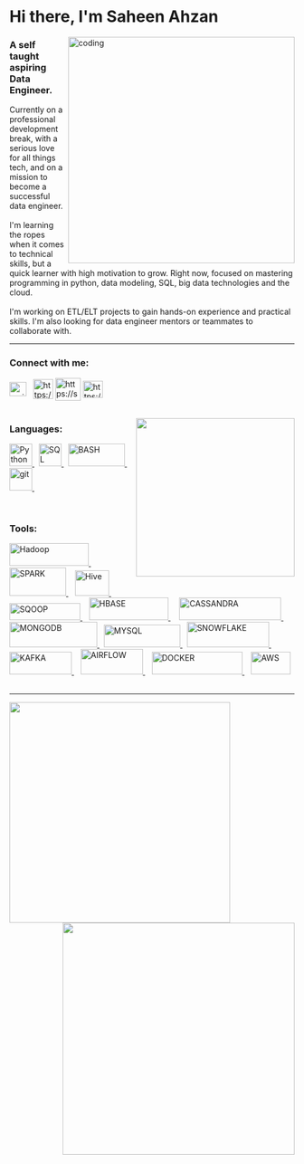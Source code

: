<h1 align="left">Hi there, I'm Saheen Ahzan </h1>

<img align="right" alt="coding" width="400"  src="https://github.com/saheen619/saheen619/blob/main/Banner/TSQLGIF_Cropped.gif?raw=true">
<h3 align="left">A self taught aspiring Data Engineer.</h3>

Currently on a professional development break, with a serious love for all things tech, and on a mission to become a successful data engineer. <br> <br>
I'm learning the ropes when it comes to technical skills, but a quick learner with high motivation to grow. Right now, focused on mastering programming in python, data modeling, SQL, big data technologies and the cloud. <br> <br> I'm working on ETL/ELT projects to gain hands-on experience and practical skills. I'm also looking for data engineer mentors or teammates to collaborate with.
<br />

---

<h3 align="left">Connect with me:</h3>
<p align="left">
<a href="mailto:saheen619.klm@gmail.com" target="blank"><img align="center" src="https://github.com/saheen619/saheen619/blob/main/Icons and Logos/Gmail_icon_(2020).svg.png?raw=true" alt="mailto:saheen619.klm@gmail.com" height="25" width="30" /></a>&nbsp;&nbsp;
<a href="https://www.linkedin.com/in/saheenahzan/" target="blank"><img align="center" src="https://github.com/saheen619/saheen619/blob/main/Icons and Logos/LinkedIn_icon.svg.png?raw=true" alt="https://www.linkedin.com/in/saheenahzan/" height="35" width="35" /></a>
<a href="https://stackoverflow.com/users/20288264/saheen-ahzan" target="blank"><img align="center" src="https://github.com/saheen619/saheen619/blob/main/Icons%20and%20Logos/768px-Stack_Overflow_icon.svg.png?raw=true" alt="https://stackoverflow.com/users/20288264/saheen-ahzan" height="40" width="45" /></a>
<a href="https://twitter.com/saheen619" target="blank"><img align="center" src="https://github.com/saheen619/saheen619/blob/main/Icons and Logos/Logo_of_Twitter,_Inc..svg.png?raw=true" alt="https://twitter.com/saheen619" height="30" width="35" /></a>

<br />
<br />
  
<p><img align="right" width="280" src="https://github-readme-stats.vercel.app/api/top-langs/?username=saheen619&layout=compact&theme=dark&langs_count=6&hide_border=True&bg_color=ffffff00" /></p>
<h3 align="left">Languages:</h3> 
<p align="left"> 
  <a href="https://docs.python.org/3/" target="_blank" rel="noreferrer"> <img src="https://github.com/saheen619/saheen619/blob/main/Icons%20and%20Logos/Python-logo-notext.svg.png?raw=true" alt="Python" width="40" height="40"/> </a> &nbsp;
  <a href="https://dev.mysql.com/doc/" target="_blank" rel="noreferrer"> <img src="https://github.com/saheen619/saheen619/blob/main/Icons%20and%20Logos/SQL1.png?raw=true" alt="SQL" width="40" height="40"/> </a> &nbsp;
  <a href="https://www.gnu.org/software/bash/" target="_blank" rel="noreferrer"> <img src="https://github.com/saheen619/saheen619/blob/main/Icons%20and%20Logos/Gnu-bash-logo.svg.png?raw=true" alt="BASH" width="100" height="40"/> </a> &nbsp;
  <a href="https://git-scm.com/" target="_blank" rel="noreferrer"> <img src="https://www.vectorlogo.zone/logos/git-scm/git-scm-icon.svg" alt="git" width="40" height="40"/> </a> &nbsp;
</p>

<br />

<h3 align="left">Tools:</h3>
<p align="left"> 
  <a href="https://hadoop.apache.org/" target="_blank" rel="noreferrer"> <img src="https://github.com/saheen619/saheen619/blob/main/Icons%20and%20Logos/1920px-Hadoop_logo_new.svg.png?raw=true" alt="Hadoop" width="140" height="40"/> </a> &nbsp;
    <a href="https://spark.apache.org/" target="_blank" rel="noreferrer"> <img src="https://github.com/saheen619/saheen619/blob/main/Icons%20and%20Logos/ApacheSparklogo-01.png?raw=true" alt="SPARK" width="100" height="50"/> </a> &nbsp;&nbsp;
   <a href="https://hive.apache.org/" target="_blank" rel="noreferrer"> <img src="https://github.com/saheen619/saheen619/blob/main/Icons%20and%20Logos/1024px-Apache_Hive_logo.svg.png?raw=true" alt="Hive" width="60" height="45"/> </a> &nbsp;&nbsp;&nbsp;
   <a href="https://sqoop.apache.org/" target="_blank" rel="noreferrer"> <img src="https://github.com/saheen619/saheen619/blob/main/Icons%20and%20Logos/Apache_Sqoop_logo.svg.png?raw=true" alt="SQOOP" width="125" height="30"/> </a> &nbsp;&nbsp;
  <a href="https://hbase.apache.org/" target="_blank" rel="noreferrer"> <img src="https://github.com/saheen619/saheen619/blob/main/Icons%20and%20Logos/Apache_HBase_Logo2-01.png?raw=true" alt="HBASE" width="140" height="40"/> </a> &nbsp; &nbsp;
  <a href="https://cassandra.apache.org/_/index.html" target="_blank" rel="noreferrer"> <img src="https://github.com/saheen619/saheen619/blob/main/Icons%20and%20Logos/Cassandra-01.png?raw=true" alt="CASSANDRA" width="180" height="40"/> </a> &nbsp;&nbsp;
  <a href="https://www.mongodb.com/" target="_blank" rel="noreferrer"> <img src="https://github.com/saheen619/saheen619/blob/main/Icons%20and%20Logos/MongoDBLogo-01.png?raw=true" alt="MONGODB" width="155" height="45"/> </a> &nbsp;
  <a href="https://www.mysql.com/" target="_blank" rel="noreferrer"> <img src="https://github.com/saheen619/saheen619/blob/main/Icons%20and%20Logos/MySQLlogo-01.png?raw=true" alt="MYSQL" width="135" height="40"/> </a> &nbsp;
    <a href="https://www.snowflake.com/en/" target="_blank" rel="noreferrer"> <img src="https://github.com/saheen619/saheen619/blob/main/Icons%20and%20Logos/snowflake_logoUPDATED-01.png?raw=true" alt="SNOWFLAKE" width="145" height="45"/> </a> &nbsp;
  <a href="https://kafka.apache.org/" target="_blank" rel="noreferrer"> <img src="https://github.com/saheen619/saheen619/blob/main/Icons%20and%20Logos/Apache_kafka_Updated-01.png?raw=true" alt="KAFKA" width="110" height="40"/> </a> &nbsp;&nbsp;
  <a href="https://airflow.apache.org/" target="_blank" rel="noreferrer"> <img src="https://github.com/saheen619/saheen619/blob/main/Icons%20and%20Logos/AirflowLogo-01.png?raw=true" alt="AIRFLOW" width="110" height="45"/> </a> &nbsp;&nbsp;
  <a href="https://www.docker.com/" target="_blank" rel="noreferrer"> <img src="https://github.com/saheen619/saheen619/blob/main/Icons%20and%20Logos/Docker_logo.svg.png?raw=true" alt="DOCKER" width="160" height="40"/> </a> &nbsp;&nbsp;
  <a href="http://aws.amazon.com/" target="_blank" rel="noreferrer"> <img src="https://github.com/saheen619/saheen619/blob/main/Icons%20and%20Logos/AWS-01.png?raw=true" alt="AWS" width="70" height="40"/> </a> &nbsp;&nbsp;


<br />
    
---

<p><img align="left" width="390" src="https://github-readme-stats.vercel.app/api?username=saheen619&show_icons=true&theme=dark&hide_border=True&icon_color=FFA500&bg_color=ffffff00" />
<img align="right" width="410" src="https://streak-stats.demolab.com/?user=saheen619&theme=dark&border=transparent&background=transparent" /></p> 
